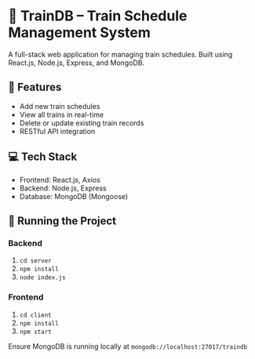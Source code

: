 # 🚆 TrainDB – Train Schedule Management System

A full-stack web application for managing train schedules. Built using React.js, Node.js, Express, and MongoDB.

## 🔧 Features
- Add new train schedules
- View all trains in real-time
- Delete or update existing train records
- RESTful API integration

## 💻 Tech Stack
- Frontend: React.js, Axios
- Backend: Node.js, Express
- Database: MongoDB (Mongoose)

## 🚀 Running the Project

### Backend
1. `cd server`
2. `npm install`
3. `node index.js`

### Frontend
1. `cd client`
2. `npm install`
3. `npm start`

Ensure MongoDB is running locally at `mongodb://localhost:27017/traindb`